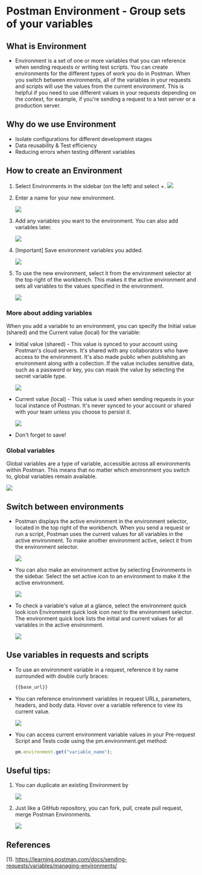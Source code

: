 # Postman Environment - Group sets of your variables
## What is Environment
 * Environment is a set of one or more variables that you can reference when sending requests or writing test scripts. You can create environments for the different types of work you do in Postman. When you switch between environments, all of the variables in your requests and scripts will use the values from the current environment. This is helpful if you need to use different values in your requests depending on the context, for example, if you're sending a request to a test server or a production server.

 ## Why do we use Environment
 * Isolate configurations for different development stages
 * Data reusability & Test efficiency
 * Reducing errors when testing different variables

 ## How to create an Environment
 1. Select Environments in the sidebar (on the left) and select +.
    ![](./assets/environment-create-new.jpg)
 
 2. Enter a name for your new environment.
 
    ![](./assets/environment-naming.png)

 3. Add any variables you want to the environment. You can also add variables later.
 
    ![](./assets/environment-create-variables.png)

 4. [Important] Save environment variables you added. 
 
     ![](./assets/environment-save.png)

 5. To use the new environment, select it from the environment selector at the top right of the workbench. This makes it the active environment and sets all variables to the values specified in the environment.

    ![](./assets/environment-selector.jpg)

### More about adding variables
When you add a variable to an environment, you can specify the Initial value (shared) and the Current value (local) for the variable:
* Initial value (shared) - This value is synced to your account using Postman's cloud servers. It's shared with any collaborators who have access to the environment. It's also made public when publishing an environment along with a collection. If the value includes sensitive data, such as a password or key, you can mask the value by selecting the secret variable type.
    
    ![](./assets/environment-initial-value.png)

* Current value (local) - This value is used when sending requests in your local instance of Postman. It's never synced to your account or shared with your team unless you choose to persist it.

    ![](./assets/environment-current-value.png)

* Don't forget to save!

### Global variables
Global variables are a type of variable, accessible across all environments within Postman. This means that no matter which environment you switch to, global variables remain available.

![](./assets/environment-globals.png)

## Switch between environments
* Postman displays the active environment in the environment selector, located in the top right of the workbench. When you send a request or run a script, Postman uses the current values for all variables in the active environment. To make another environment active, select it from the environment selector.

    ![](./assets/environment-selector.jpg)

* You can also make an environment active by selecting Environments in the sidebar. Select the set active icon to an environment to make it the active environment.

    ![](./assets/environment-make-active.jpg)
* To check a variable's value at a glance, select the environment quick look icon Environment quick look icon next to the environment selector. The environment quick look lists the initial and current values for all variables in the active environment.

    ![](./assets/environment-quick-look.jpg)

## Use variables in requests and scripts
* To use an environment variable in a request, reference it by name surrounded with double curly braces:
    ```javascript
    {{base_url}}
    ```
* You can reference environment variables in request URLs, parameters, headers, and body data. Hover over a variable reference to view its current value.

    ![](./assets/environment-hover.jpg)

* You can access current environment variable values in your Pre-request Script and Tests code using the pm.environment.get method:
    ```javascript
    pm.environment.get("variable_name");
    ```

## Useful tips:
1. You can duplicate an existing Environment by

    ![](./assets/environment-duplicate.png)

2. Just like a GitHub repository, you can fork, pull, create pull request, merge Postman Environments.

    ![](./assets/environment-features.png)


## References
[1]. https://learning.postman.com/docs/sending-requests/variables/managing-environments/
